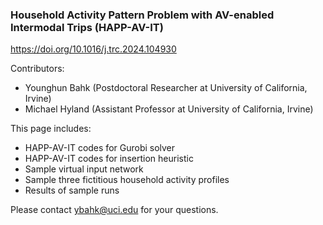### Household Activity Pattern Problem with AV-enabled Intermodal Trips (HAPP-AV-IT)
https://doi.org/10.1016/j.trc.2024.104930

Contributors:
- Younghun Bahk (Postdoctoral Researcher at University of California, Irvine)
- Michael Hyland (Assistant Professor at University of California, Irvine)

This page includes:
- HAPP-AV-IT codes for Gurobi solver
- HAPP-AV-IT codes for insertion heuristic
- Sample virtual input network
- Sample three fictitious household activity profiles
- Results of sample runs

Please contact ybahk@uci.edu for your questions.
